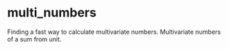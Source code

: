 # multi_numbers
Finding a fast way to calculate multivariate numbers.   Multivariate numbers of a sum from unit.
